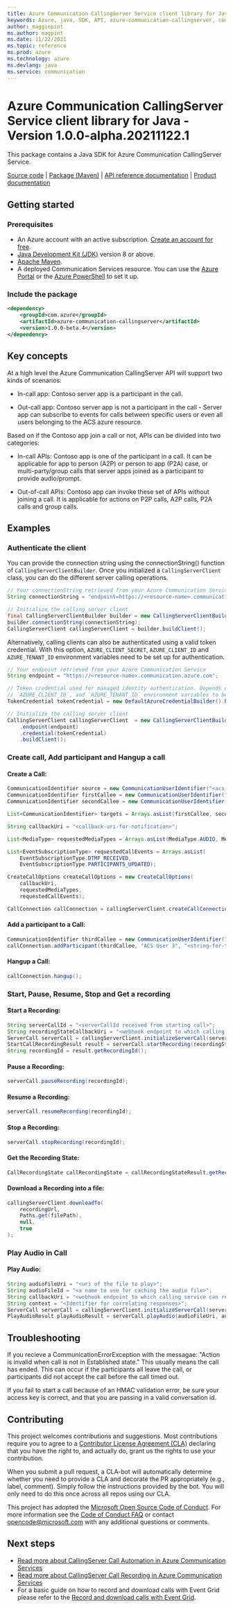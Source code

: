 ```yaml
---
title: Azure Communication CallingServer Service client library for Java
keywords: Azure, java, SDK, API, azure-communication-callingserver, communication
author: maggiepint
ms.author: magpint
ms.date: 11/22/2021
ms.topic: reference
ms.prod: azure
ms.technology: azure
ms.devlang: java
ms.service: communication
---
```


# Azure Communication CallingServer Service client library for Java - Version 1.0.0-alpha.20211122.1 


This package contains a Java SDK for Azure Communication CallingServer Service.

[Source code][source] | [Package (Maven)][package] | [API reference documentation][api_documentation]
| [Product documentation][product_docs]

## Getting started

### Prerequisites

- An Azure account with an active subscription. [Create an account for free](https://azure.microsoft.com/free/?WT.mc_id=A261C142F).
- [Java Development Kit (JDK)](https://docs.microsoft.com/java/azure/jdk/?view=azure-java-stable) version 8 or above.
- [Apache Maven](https://maven.apache.org/download.cgi).
- A deployed Communication Services resource. You can use the [Azure Portal](https://docs.microsoft.com/azure/communication-services/quickstarts/create-communication-resource?tabs=windows&pivots=platform-azp) or the [Azure PowerShell](https://docs.microsoft.com/powershell/module/az.communication/new-azcommunicationservice) to set it up.

### Include the package

[//]: # ({x-version-update-start;com.azure:azure-communication-callingserver;current})
```xml
<dependency>
    <groupId>com.azure</groupId>
    <artifactId>azure-communication-callingserver</artifactId>
    <version>1.0.0-beta.4</version>
</dependency>
```
[//]: # ({x-version-update-end})

## Key concepts

At a high level the Azure Communication CallingServer API will support two kinds of scenarios:

- In-call app: Contoso server app is a participant in the call.  

- Out-call app: Contoso server app is not a participant in the call - Server app can subscribe to events for calls between specific users or even all users belonging to the ACS azure resource.  

Based on if the Contoso app join a call or not, APIs can be divided into two categories:   

- In-call APIs: Contoso app is one of the participant in a call. It can be applicable for app to person (A2P) or person to app (P2A) case, or multi-party/group calls that server apps joined as a participant to provide audio/prompt.  

- Out-of-call APIs: Contoso app can invoke these set of APIs without joining a call. It is applicable for actions on P2P calls, A2P calls, P2A calls and group calls.  

## Examples

### Authenticate the client


You can provide the connection string using the connectionString() function of `CallingServerClientBuilder`. Once you initialized a `CallingServerClient` class, you can do the different server calling operations.

```java readme-sample-createCallingServerClient
// Your connectionString retrieved from your Azure Communication Service
String connectionString = "endpoint=https://<resource-name>.communication.azure.com/;accesskey=<access-key>";

// Initialize the calling server client
final CallingServerClientBuilder builder = new CallingServerClientBuilder();
builder.connectionString(connectionString);
CallingServerClient callingServerClient = builder.buildClient();
```

Alternatively, calling clients can also be authenticated using a valid token credential. With this option,
`AZURE_CLIENT_SECRET`, `AZURE_CLIENT_ID` and `AZURE_TENANT_ID` environment variables need to be set up for authentication. 

```java readme-sample-createCallingServerClientWithTokenCredential
// Your endpoint retrieved from your Azure Communication Service
String endpoint = "https://<resource-name>.communication.azure.com";

// Token credential used for managed identity authentication. Depends on `AZURE_CLIENT_SECRET`,
// `AZURE_CLIENT_ID`, and `AZURE_TENANT_ID` environment variables to be set up.
TokenCredential tokenCredential = new DefaultAzureCredentialBuilder().build();

// Initialize the calling server client
CallingServerClient callingServerClient  = new CallingServerClientBuilder()
    .endpoint(endpoint)
    .credential(tokenCredential)
    .buildClient();
```

### Create call, Add participant and Hangup a call

#### Create a Call: 

```java readme-sample-createCallConnection
CommunicationIdentifier source = new CommunicationUserIdentifier("<acs-user-identity>");
CommunicationIdentifier firstCallee = new CommunicationUserIdentifier("<acs-user-identity-1>");
CommunicationIdentifier secondCallee = new CommunicationUserIdentifier("<acs-user-identity-2>");

List<CommunicationIdentifier> targets = Arrays.asList(firstCallee, secondCallee);

String callbackUri = "<callback-uri-for-notification>";

List<MediaType> requestedMediaTypes = Arrays.asList(MediaType.AUDIO, MediaType.VIDEO);

List<EventSubscriptionType> requestedCallEvents = Arrays.asList(
    EventSubscriptionType.DTMF_RECEIVED,
    EventSubscriptionType.PARTICIPANTS_UPDATED);

CreateCallOptions createCallOptions = new CreateCallOptions(
    callbackUri,
    requestedMediaTypes,
    requestedCallEvents);

CallConnection callConnection = callingServerClient.createCallConnection(source, targets, createCallOptions);
```

#### Add a participant to a Call:

```java readme-sample-addParticipant
CommunicationIdentifier thirdCallee = new CommunicationUserIdentifier("<acs-user-identity-3>");
callConnection.addParticipant(thirdCallee, "ACS User 3", "<string-for-tracing-responses>");
```

#### Hangup a Call:

```java readme-sample-hangupCallConnection
callConnection.hangup();
```

### Start, Pause, Resume, Stop and Get a recording

#### Start a Recording: 

```java readme-sample-startRecording
String serverCallId = "<serverCallId received from starting call>";
String recordingStateCallbackUri = "<webhook endpoint to which calling service can report status>";
ServerCall serverCall = callingServerClient.initializeServerCall(serverCallId);
StartCallRecordingResult result = serverCall.startRecording(recordingStateCallbackUri);
String recordingId = result.getRecordingId();
```

#### Pause a Recording: 

```java readme-sample-pauseRecording
serverCall.pauseRecording(recordingId);
```

#### Resume a Recording: 

```java readme-sample-resumeRecording
serverCall.resumeRecording(recordingId);
```

#### Stop a Recording: 

```java readme-sample-stopRecording
serverCall.stopRecording(recordingId);
```

#### Get the Recording State: 

```java readme-sample-getRecordingState
CallRecordingState callRecordingState = callRecordingStateResult.getRecordingState();
```

#### Download a Recording into a file:

```java readme-sample-getRecordingStream
callingServerClient.downloadTo(
    recordingUrl,
    Paths.get(filePath),
    null,
    true
);
```
### Play Audio in Call

#### Play Audio: 

```java readme-sample-playAudio
String audioFileUri = "<uri of the file to play>";
String audioFileId = "<a name to use for caching the audio file>";
String callbackUri = "<webhook endpoint to which calling service can report status>";
String context = "<Identifier for correlating responses>";
ServerCall serverCall = callingServerClient.initializeServerCall(serverCallId);
PlayAudioResult playAudioResult = serverCall.playAudio(audioFileUri, audioFileId, callbackUri, context);
```

## Troubleshooting

If you recieve a CommunicationErrorException with the messagae: "Action is invalid when call is not in Established state." This usually means the call has ended. This can occur if the participants all leave
the call, or participants did not accept the call before the call timed out. 

If you fail to start a call because of an HMAC validation error, be sure your access key is correct, and
that you are passing in a valid conversation id.

## Contributing

This project welcomes contributions and suggestions. Most contributions require you to agree to a [Contributor License Agreement (CLA)][cla] declaring that you have the right to, and actually do, grant us the rights to use your contribution.

When you submit a pull request, a CLA-bot will automatically determine whether you need to provide a CLA and decorate the PR appropriately (e.g., label, comment). Simply follow the instructions provided by the bot. You will only need to do this once across all repos using our CLA.

This project has adopted the [Microsoft Open Source Code of Conduct][coc]. For more information see the [Code of Conduct FAQ][coc_faq] or contact [opencode@microsoft.com][coc_contact] with any additional questions or comments.

## Next steps

- [Read more about CallingServer Call Automation in Azure Communication Services][call_automation_apis_overview]
- [Read more about CallingServer Call Recording in Azure Communication Services][call_recording_overview]
- For a basic guide on how to record and download calls with Event Grid please refer to the [Record and download calls with Event Grid][record_and_download_calls_with_event_grid].

<!-- LINKS -->
[cla]: https://cla.microsoft.com
[coc]: https://opensource.microsoft.com/codeofconduct/
[coc_faq]: https://opensource.microsoft.com/codeofconduct/faq/
[coc_contact]: mailto:opencode@microsoft.com
[product_docs]: https://docs.microsoft.com/azure/communication-services/
[package]: https://search.maven.org/artifact/com.azure/azure-communication-callingserver
[api_documentation]: https://aka.ms/java-docs
[call_automation_apis_overview]:https://docs.microsoft.com/azure/communication-services/concepts/voice-video-calling/call-automation-apis
[call_recording_overview]:https://docs.microsoft.com/azure/communication-services/concepts/voice-video-calling/call-recording
[record_and_download_calls_with_event_grid]:https://docs.microsoft.com/azure/communication-services/quickstarts/voice-video-calling/download-recording-file-sample
[source]: https://github.com/Azure/azure-sdk-for-java/tree/main/sdk/communication/azure-communication-callingserver/src

